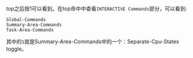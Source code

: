 top之后按1可以看到。在top命中中查看`INTERACTIVE Commands`部分，可以看到:
```
Global-Commands
Summary-Area-Commands
Task-Area-Commands
```
其中的`1`就是Summary-Area-Commands中的一个：Separate-Cpu-States toggle。
